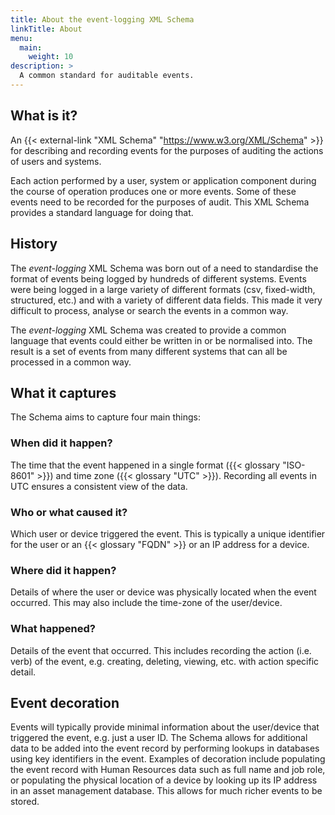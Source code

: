 ```yaml
---
title: About the event-logging XML Schema
linkTitle: About
menu:
  main:
    weight: 10
description: >
  A common standard for auditable events.
---
```


## What is it?

An {{< external-link "XML Schema" "https://www.w3.org/XML/Schema" >}} for describing and recording events for the purposes of auditing the actions of users and systems.

Each action performed by a user, system or application component during the course of operation produces one or more events.
Some of these events need to be recorded for the purposes of audit.
This XML Schema provides a standard language for doing that.


## History

The _event-logging_ XML Schema was born out of a need to standardise the format of events being logged by hundreds of different systems.
Events were being logged in a large variety of different formats (csv, fixed-width, structured, etc.) and with a variety of different data fields.
This made it very difficult to process, analyse or search the events in a common way.

The _event-logging_ XML Schema was created to provide a common language that events could either be written in or be normalised into.
The result is a set of events from many different systems that can all be processed in a common way.


## What it captures

The Schema aims to capture four main things:


### When did it happen?

The time that the event happened in a single format ({{< glossary "ISO-8601" >}}) and time zone ({{< glossary "UTC" >}}).
Recording all events in UTC ensures a consistent view of the data.


### Who or what caused it?

Which user or device triggered the event.
This is typically a unique identifier for the user or an {{< glossary "FQDN" >}} or an IP address for a device.


### Where did it happen?

Details of where the user or device was physically located when the event occurred.
This may also include the time-zone of the user/device.


### What happened? 

Details of the event that occurred.
This includes recording the action (i.e. verb) of the event, e.g. creating, deleting, viewing, etc. with action specific detail.


## Event decoration

Events will typically provide minimal information about the user/device that triggered the event, e.g. just a user ID.
The Schema allows for additional data to be added into the event record by performing lookups in databases using key identifiers in the event.
Examples of decoration include populating the event record with Human Resources data such as full name and job role, or populating the physical location of a device by looking up its IP address in an asset management database.
This allows for much richer events to be stored.


